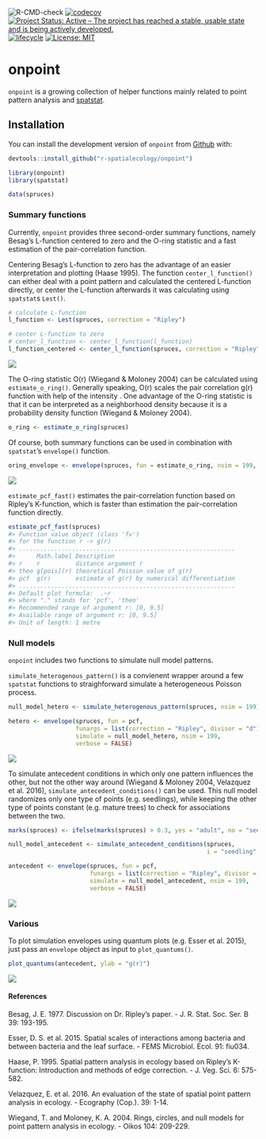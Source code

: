 
<!-- README.md is generated from README.Rmd. Please edit that file -->

<!-- badges: start -->

![R-CMD-check](https://github.com/r-spatialecology/onpoint/workflows/R-CMD-check/badge.svg)
[![codecov](https://codecov.io/gh/r-spatialecology/onpoint/branch/master/graph/badge.svg)](https://codecov.io/gh/r-spatialecology/onpoint)
[![Project Status: Active – The project has reached a stable, usable
state and is being actively
developed.](https://www.repostatus.org/badges/latest/active.svg)](https://www.repostatus.org/#active)
[![lifecycle](https://img.shields.io/badge/lifecycle-experimental-orange.svg)](https://www.tidyverse.org/lifecycle/#experimental)
[![License:
MIT](https://img.shields.io/badge/License-MIT-yellow.svg)](https://opensource.org/licenses/MIT)

<!-- badges: end -->

# onpoint

`onpoint` is a growing collection of helper functions mainly related to
point pattern analysis and [spatstat](http://spatstat.org/).

## Installation

You can install the development version of `onpoint` from
[Github](https://github.com/r-spatialecology/onpoint) with:

``` r
devtools::install_github("r-spatialecology/onpoint")
```

``` r
library(onpoint)
library(spatstat)

data(spruces)
```

### Summary functions

Currently, `onpoint` provides three second-order summary functions,
namely Besag’s L-function centered to zero and the O-ring statistic and
a fast estimation of the pair-correlation function.

Centering Besag’s L-function to zero has the advantage of an easier
interpretation and plotting (Haase 1995). The function
`center_l_function()` can either deal with a point pattern and
calculated the centered L-function directly, or center the L-function
afterwards it was calculating using `spatstat`s `Lest()`.

``` r
# calculate L-function
l_function <- Lest(spruces, correction = "Ripley")

# center L-function to zero
# center_l_function <- center_l_function(l_function)
l_function_centered <- center_l_function(spruces, correction = "Ripley")
```

<img src="man/figures/README-unnamed-chunk-3-1.png" style="display: block; margin: auto;" />

The O-ring statistic O(r) (Wiegand & Moloney 2004) can be calculated
using `estimate_o_ring()`. Generally speaking, O(r) scales the pair
correlation g(r) function with help of the intensity . One advantage of
the O-ring statistic is that it can be interpreted as a neighborhood
density because it is a probability density function (Wiegand & Moloney
2004).

``` r
o_ring <- estimate_o_ring(spruces)
```

Of course, both summary functions can be used in combination with
`spatstat`’s `envelope()` function.

``` r
oring_envelope <- envelope(spruces, fun = estimate_o_ring, nsim = 199, verbose = FALSE)
```

<img src="man/figures/README-unnamed-chunk-6-1.png" style="display: block; margin: auto;" />

`estimate_pcf_fast()` estimates the pair-correlation function based on
Ripley’s K-function, which is faster than estimation the
pair-correlation function directly.

``` r
estimate_pcf_fast(spruces)
#> Function value object (class 'fv')
#> for the function r -> g(r)
#> .............................................................
#>      Math.label Description                                  
#> r    r          distance argument r                          
#> theo g[pois](r) theoretical Poisson value of g(r)            
#> pcf  g(r)       estimate of g(r) by numerical differentiation
#> .............................................................
#> Default plot formula:  .~r
#> where "." stands for 'pcf', 'theo'
#> Recommended range of argument r: [0, 9.5]
#> Available range of argument r: [0, 9.5]
#> Unit of length: 1 metre
```

### Null models

`onpoint` includes two functions to simulate null model patterns.

`simulate_heterogenous_pattern()` is a convienent wrapper around a few
`spatstat` functions to straighforward simulate a heterogeneous Poisson
process.

``` r
null_model_hetero <- simulate_heterogenous_pattern(spruces, nsim = 199)

hetero <- envelope(spruces, fun = pcf, 
                   funargs = list(correction = "Ripley", divisor = "d"),
                   simulate = null_model_hetero, nsim = 199, 
                   verbose = FALSE)
```

<img src="man/figures/README-unnamed-chunk-9-1.png" style="display: block; margin: auto;" />

To simulate antecedent conditions in which only one pattern influences
the other, but not the other way around (Wiegand & Moloney 2004,
Velazquez et al. 2016), `simulate_antecedent_conditions()` can be used.
This null model randomizes only one type of points (e.g. seedlings),
while keeping the other type of points constant (e.g. mature trees) to
check for associations between the two.

``` r
marks(spruces) <- ifelse(marks(spruces) > 0.3, yes = "adult", no = "seedling")

null_model_antecedent <- simulate_antecedent_conditions(spruces, 
                                                        i = "seedling", j = "adult", nsim = 199)

antecedent <- envelope(spruces, fun = pcf, 
                       funargs = list(correction = "Ripley", divisor = "d"),
                       simulate = null_model_antecedent, nsim = 199, 
                       verbose = FALSE)
```

<img src="man/figures/README-unnamed-chunk-11-1.png" style="display: block; margin: auto;" />

### Various

To plot simulation envelopes using quantum plots (e.g. Esser et
al. 2015), just pass an `envelope` object as input to
`plot_quantums()`.

``` r
plot_quantums(antecedent, ylab = "g(r)")
```

<img src="man/figures/README-unnamed-chunk-12-1.png" style="display: block; margin: auto;" />

#### References

Besag, J. E. 1977. Discussion on Dr. Ripley’s paper. - J. R. Stat. Soc.
Ser. B 39: 193-195.

Esser, D. S. et al. 2015. Spatial scales of interactions among bacteria
and between bacteria and the leaf surface. - FEMS Microbiol. Ecol. 91:
fiu034.

Haase, P. 1995. Spatial pattern analysis in ecology based on Ripley’s
K-function: Introduction and methods of edge correction. - J. Veg. Sci.
6: 575-582.

Velazquez, E. et al. 2016. An evaluation of the state of spatial point
pattern analysis in ecology. - Ecography (Cop.). 39: 1-14.

Wiegand, T. and Moloney, K. A. 2004. Rings, circles, and null models for
point pattern analysis in ecology. - Oikos 104: 209-229.
